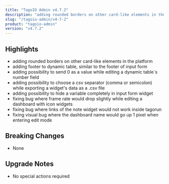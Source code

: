 ```yaml
---
title: "TagoIO Admin v4.7.2"
description: "adding rounded borders on other card-like elements in the platform"
slug: "/tagoio-admin/v4-7-2"
product: "tagoio-admin"
version: "v4.7.2"
---
```


## Highlights

- adding rounded borders on other card-like elements in the platform
- adding footer to dynamic table, similar to the footer of input form
- adding possibility to send 0 as a value while editing a dynamic table`s number field
- adding possibility to choose a csv separator (comma or semicolon) while exporting a widget's data as a .csv file
- adding possibility to hide a variable completely in input form widget
- fixing bug where frame rate would drop slightly while editing a dashboard with icon widgets
- fixing bug where links of the note widget would not work inside tagorun
- fixing visual bug where the dashboard name would go up 1 pixel when entering edit mode

## Breaking Changes

- None

## Upgrade Notes

- No special actions required
